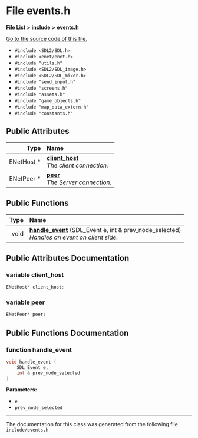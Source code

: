 
# File events.h


[**File List**](files.md) **>** [**include**](dir_d44c64559bbebec7f509842c48db8b23.md) **>** [**events.h**](events_8h.md)

[Go to the source code of this file.](events_8h_source.md)



* `#include <SDL2/SDL.h>`
* `#include <enet/enet.h>`
* `#include "utils.h"`
* `#include <SDL2/SDL_image.h>`
* `#include <SDL2/SDL_mixer.h>`
* `#include "send_input.h"`
* `#include "screens.h"`
* `#include "assets.h"`
* `#include "game_objects.h"`
* `#include "map_data_extern.h"`
* `#include "constants.h"`













## Public Attributes

| Type | Name |
| ---: | :--- |
|  ENetHost \* | [**client\_host**](events_8h.md#variable-client-host)  <br>_The client connection._  |
|  ENetPeer \* | [**peer**](events_8h.md#variable-peer)  <br>_The Server connection._  |


## Public Functions

| Type | Name |
| ---: | :--- |
|  void | [**handle\_event**](events_8h.md#function-handle-event) (SDL\_Event e, int & prev\_node\_selected) <br>_Handles an event on client side._  |








## Public Attributes Documentation


### variable client\_host 


```cpp
ENetHost* client_host;
```



### variable peer 


```cpp
ENetPeer* peer;
```


## Public Functions Documentation


### function handle\_event 


```cpp
void handle_event (
    SDL_Event e,
    int & prev_node_selected
) 
```




**Parameters:**


* `e` 
* `prev_node_selected` 



        

------------------------------
The documentation for this class was generated from the following file `include/events.h`